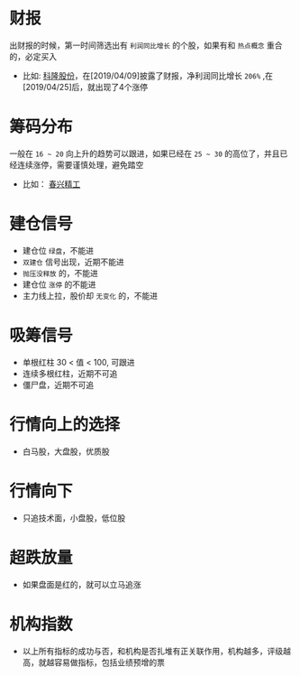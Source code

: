 # 财报
出财报的时候，第一时间筛选出有 ```利润同比增长``` 的个股，如果有和 ```热点概念``` 重合的，必定买入
- 比如:
[科隆股份](http://quote.eastmoney.com/concept/sz300405.html#)，在[2019/04/09]披露了财报，净利润同比增长 ```206%``` ,在[2019/04/25]后，就出现了4个涨停

# 筹码分布
一般在 ```16 ~ 20``` 向上升的趋势可以跟进，如果已经在 ```25 ~ 30``` 的高位了，并且已经连续涨停，需要谨慎处理，避免踏空
- 比如：
[春兴精工]() 

# 建仓信号
- 建仓位 `绿盘`，不能进
- `双建仓` 信号出现，近期不能进
- `抛压没释放` 的，不能进
- 建仓位 `涨停` 的不能进
- 主力线上拉，股价却 `无变化` 的，不能进

# 吸筹信号
- 单根红柱 30 < 值 < 100, 可跟进
- 连续多根红柱，近期不可追
- 僵尸盘，近期不可追

# 行情向上的选择
- 白马股，大盘股，优质股

# 行情向下
- 只追技术面，小盘股，低位股

# 超跌放量
- 如果盘面是红的，就可以立马追涨

# 机构指数
- 以上所有指标的成功与否，和机构是否扎堆有正关联作用，机构越多，评级越高，就越容易做指标，包括业绩预增的票
